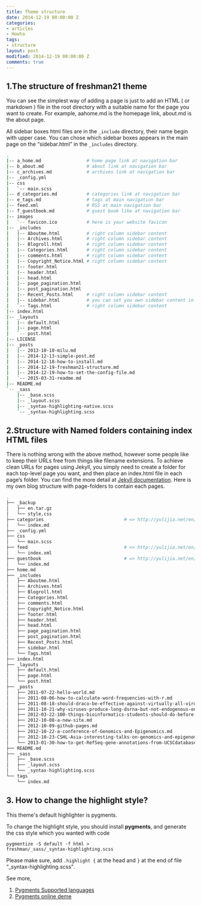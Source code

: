 ```yaml
---
title: Theme structure
date: 2014-12-19 00:00:00 Z
categories:
- articles
- Howto
tags:
- structure
layout: post
modified: 2014-12-19 00:00:00 Z
comments: true
---
```


## 1.The structure of freshman21 theme

You can see the simplest way of adding a page is just to add an HTML ( or markdown ) file in the root directory with a suitable name for the page you want to create. For example, aahome.md is the homepage link, about.md is the about page.

All sidebar boxes html files are in the <code>_include</code> directory, their name begin with upper case. You can chose which sidebar boxes appears in the main page on the <q>sidebar.html</q> in the <code>_includes</code> directory. 



```bash
.
|-- a_home.md                 # home page link at navigation bar
|-- b_about.md                # about link at navigation bar
|-- c_archives.md             # archives link at navigation bar
|-- _config.yml
|-- css
|   `-- main.scss
|-- d_categories.md           # categories link at navigation bar 
|-- e_tags.md                 # tags at main navigation bar
|-- feed.xml                  # RSS at main navigation bar
|-- f_guestbook.md            # guest book like at navigation bar
|-- images
|   `-- favicon.ico           # here is your website favicon
|-- _includes
|   |-- Aboutme.html          # right column sidebar content
|   |-- Archives.html         # right column sidebar content
|   |-- Blogroll.html         # right column sidebar content
|   |-- Categories.html       # right column sidebar content
|   |-- comments.html         # right column sidebar content
|   |-- Copyright_Notice.html # right column sidebar content
|   |-- footer.html
|   |-- header.html
|   |-- head.html
|   |-- page_pagination.html
|   |-- post_pagination.html
|   |-- Recent_Posts.html     # right column sidebar content
|   |-- sidebar.html          # you can set you own sidebar content in here
|   `-- Tags.html             # right column sidebar content
|-- index.html
|-- _layouts
|   |-- default.html
|   |-- page.html
|   `-- post.html
|-- LICENSE
|-- _posts
|   |-- 2013-10-10-milu.md
|   |-- 2014-12-13-simple-post.md
|   |-- 2014-12-18-how-to-install.md
|   |-- 2014-12-19-freshman21-structure.md
|   |-- 2014-12-19-how-to-set-the-config-file.md
|   `-- 2015-03-31-readme.md
|-- README.md
`-- _sass
    |-- _base.scss
    |-- _layout.scss
    |-- _syntax-highlighting-native.scss
    `-- _syntax-highlighting.scss
```

## 2.Structure with Named folders containing index HTML files


There is nothing wrong with the above method, however some people like to keep their URLs free from things like filename extensions. To achieve clean URLs for pages using Jekyll, you simply need to create a folder for each top-level page you want, and then place an index.html file in each page’s folder. You can find the more detail at [Jekyll documentation](http://jekyllrb.com/docs/pages/ "Creating pages"). Here is my own blog structure with page-folders to contain each pages.


```bash
.
├── _backup
│   ├── en.tar.gz
│   └── style.css
├── categories                              # => http://yulijia.net/en/categories/ 
│   └── index.md
├── _config.yml
├── css
│   └── main.scss
├── feed                                    # => http://yulijia.net/en/feed/index.xml
│   └── index.xml
├── guestbook                               # => http://yulijia.net/en/guestbook/
│   └── index.md
├── home.md
├── _includes
│   ├── Aboutme.html
│   ├── Archives.html
│   ├── Blogroll.html
│   ├── Categories.html
│   ├── comments.html
│   ├── Copyright_Notice.html
│   ├── footer.html
│   ├── header.html
│   ├── head.html
│   ├── page_pagination.html
│   ├── post_pagination.html
│   ├── Recent_Posts.html
│   ├── sidebar.html
│   └── Tags.html
├── index.html
├── _layouts
│   ├── default.html
│   ├── page.html
│   └── post.html
├── _posts
│   ├── 2011-07-22-hello-world.md
│   ├── 2011-08-06-how-to-calculate-word-frequencies-with-r.md
│   ├── 2011-08-18-should-draco-be-effective-against-virtually-all-viruses.md
│   ├── 2011-10-21-why-viruses-produce-long-dsrna-but-not-endogenous-ones.md
│   ├── 2012-03-22-100-things-bioinformatics-students-should-do-before-graduating.md
│   ├── 2012-10-08-a-new-site.md
│   ├── 2012-10-09-github-pages.md
│   ├── 2012-10-22-a-conference-of-Genomics-and-Epigenomics.md
│   ├── 2012-10-23-CSHL-Asia-interesting-talks-on-genomics-and-epigenomics.md
│   └── 2013-01-30-how-to-get-RefSeq-gene-annotations-from-UCSCdatabase.md
├── README.md
├── _sass
│   ├── _base.scss
│   ├── _layout.scss
│   └── _syntax-highlighting.scss
└── tags
    └── index.md
```

## 3. How to change the highlight style?

This theme's default highlighter is pygments.

To change the highlight style, you should install **pygments**, and generate the css style which you wanted with code 

<code>pygmentize -S default -f html > freshman/_sass/_syntax-highlighting.scss</code>

Please make sure, add <code>.highlight {</code> at the head  and <code>}</code> at the end of file <q>_syntax-highlighting.scss</q>.

See more,

1. [Pygments Supported languages](http://pygments.org/languages/)
2. [Pygments online deme](http://stackoverflow.com/questions/9652490/do-i-need-to-generate-a-css-file-from-pygments-for-my-jekyll-blog-to-enable-col)
